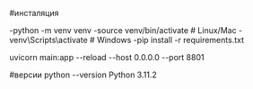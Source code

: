 #инсталяция

-python -m venv venv
-source venv/bin/activate  # Linux/Mac
-venv\Scripts\activate   # Windows
-pip install -r requirements.txt

uvicorn main:app --reload --host 0.0.0.0 --port 8801

#версии 
python --version
Python 3.11.2



